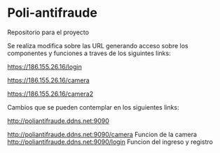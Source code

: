 # Poli-antifraude
Repositorio para el proyecto

Se realiza modifica sobre las URL generando acceso sobre los componentes y funciones a traves de los siguintes links:

 https://186.155.26.16/login

 https://186.155.26.16/camera

 https://186.155.26.16/camera2

Cambios que se pueden contemplar en los siguientes links:

  http://poliantifraude.ddns.net:9090
 
  http://poliantifraude.ddns.net:9090/camera Funcion de la camera
  http://poliantifraude.ddns.net:9090/login Funcion del ingreso y registro


   

